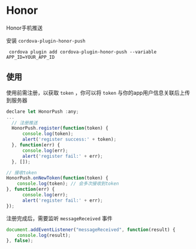  # Honor

Honor手机推送

安装 `cordova-plugin-honor-push`
 

``` shell
 cordova plugin add cordova-plugin-honor-push --variable APP_ID=YOUR_APP_ID
```

## 使用

使用前需注册，以获取 `token` ，你可以将 `token` 与你的app用户信息关联后上传到服务器

``` js
declare let HonorPush :any;
...
  // 注册推送
  HonorPush.register(function(token) {
      console.log(token);
      alert('register success:' + token);
  }, function(err) {
      console.log(err);
      alert('register fail:' + err);
  }, []);

// 接收token
HonorPush.onNewToken(function(token) {
    console.log(token); // 会多次接收到token
}, function(err) {
      console.log(err);
      alert('register fail:' + err);
});
```

注册完成后，需要监听 `messageReceived` 事件

``` js
document.addEventListener("messageReceived", function(result) {
    console.log(result);
}, false);
```
